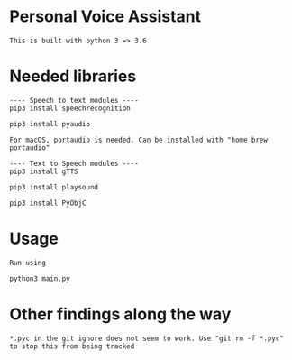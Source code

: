 # Personal Voice Assistant

```
This is built with python 3 => 3.6
```

# Needed libraries
```
---- Speech to text modules ----
pip3 install speechrecognition

pip3 install pyaudio

For macOS, portaudio is needed. Can be installed with "home brew portaudio"

---- Text to Speech modules ----
pip3 install gTTS

pip3 install playsound

pip3 install PyObjC

```

# Usage
```
Run using

python3 main.py
```

# Other findings along the way
```
*.pyc in the git ignore does not seem to work. Use "git rm -f *.pyc" to stop this from being tracked
```